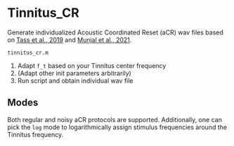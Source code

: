 # Tinnitus_CR

Generate individualized Acoustic Coordinated Reset (aCR) wav files based on [Tass et al., 2019](https://www.nature.com/articles/s41598-019-49945-w) and [Munjal et al., 2021](https://www.frontiersin.org/articles/10.3389/fnetp.2021.734344/full).

`tinnitus_cr.m`

1. Adapt `f_t` based on your Tinnitus center frequency
2. (Adapt other init parameters arbitrarily)
3. Run script and obtain individual wav file

## Modes
Both regular and noisy aCR protocols are supported. Additionally, one can pick the `log` mode to logarithmically assign stimulus frequencies around the Tinnitus frequency.
